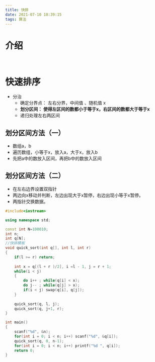 ```yaml
---
title: 快排
date: 2021-07-10 18:39:15
tags: 算法
---
```


# 介绍  

​	

<!-- more -->  

# 快速排序

- 分治
  - 确定分界点： 左右分界，中间值 、随机值 x 
  - **划分区间： 使得左区间的数都小于等于x，右区间的数都大于等于x**
  - 递归处理左右两区间

## 划分区间方法（一）

- 数组a，b
- 遍历数组，小等于x，放入a，大于x，放入b
- 先把a中的数放入区间，再把b中的数放入区间

## 划分区间方法（二）

- 在左右边界设置双指针
- 两边向x移动并判断，左边出现大于x暂停，右边出现小等于x暂停。
- 两指针交换数据。

```c++
#include<iostream>

using namespace std;

const int N=100010;
int n;
int q[N];
//快排模板
void quick_sort(int q[], int l, int r)
{
    if(l >= r) return;
    
    int x = q[(l + r )/2], i =l - 1, j = r + 1;
    while(i < j)
    {
        do i++ ; while(q[i] < x);
        do j-- ; while(q[j] > x);
        if(i < j) swap(q[i], q[j]);
    }
    
    quick_sort(q, l, j);
    quick_sort(q, j+1, r);
}

int main()
{
    scanf("%d", &n);
    for(int i = 0; i < n; i++) scanf("%d", &q[i]);
    quick_sort(q, 0, n-1);
    for(int i = 0; i < n; i++) printf("%d ", q[i]);
    return 0;
}
```



